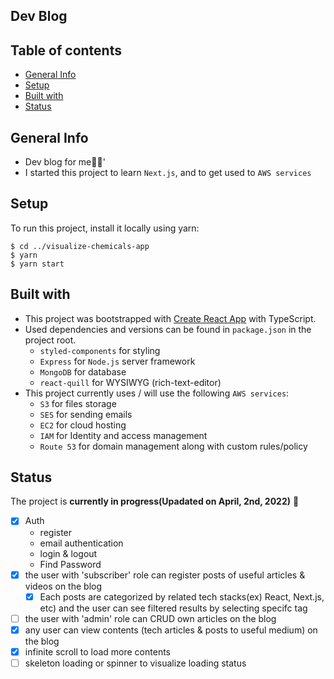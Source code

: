 ## Dev Blog

## Table of contents

- [General Info](#general-info)
- [Setup](#setup)
- [Built with](#built-with)
- [Status](#status)

## General Info

- Dev blog for me🦝✨'
- I started this project to learn `Next.js`, and to get used to `AWS services`

## Setup

To run this project, install it locally using yarn:

```
$ cd ../visualize-chemicals-app
$ yarn
$ yarn start
```

## Built with

- This project was bootstrapped with [Create React App](https://github.com/facebook/create-react-app) with TypeScript.
- Used dependencies and versions can be found in `package.json` in the project root.
  - `styled-components` for styling
  - `Express` for `Node.js` server framework
  - `MongoDB` for database
  - `react-quill` for WYSIWYG (rich-text-editor)
- This project currently uses / will use the following `AWS services`:
  - `S3` for files storage
  - `SES` for sending emails
  - `EC2` for cloud hosting
  - `IAM` for Identity and access management
  - `Route 53` for domain management along with custom rules/policy

## Status

The project is **currently in progress(Upadated on April, 2nd, 2022)** 🐫

- [x] Auth
  - register
  - email authentication
  - login & logout
  - Find Password
- [x] the user with 'subscriber' role can register posts of useful articles & videos on the blog
  - [x] Each posts are categorized by related tech stacks(ex) React, Next.js, etc) and the user can see filtered results by selecting specifc tag
- [ ] the user with 'admin' role can CRUD own articles on the blog
- [x] any user can view contents (tech articles & posts to useful medium) on the blog
- [x] infinite scroll to load more contents
- [ ] skeleton loading or spinner to visualize loading status
